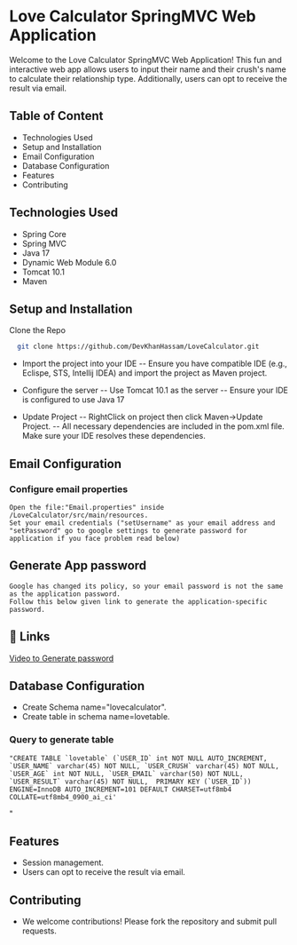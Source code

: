 
# Love Calculator SpringMVC Web Application

Welcome to the Love Calculator SpringMVC Web Application! This fun and interactive web app allows users to input their name and their crush's name to calculate their relationship type. Additionally, users can opt to receive the result via email.


## Table of Content

- Technologies Used
- Setup and Installation
- Email Configuration
- Database Configuration
- Features
- Contributing



## Technologies Used
- Spring Core
- Spring MVC
- Java 17
- Dynamic Web Module 6.0
- Tomcat 10.1
- Maven


## Setup and Installation

Clone the Repo

```bash
  git clone https://github.com/DevKhanHassam/LoveCalculator.git
```

- Import the project into your IDE
    -- Ensure you have compatible IDE (e.g., Eclispe, STS, Intellij   IDEA) and import the project as Maven project.
  

- Configure the server
    -- Use Tomcat 10.1 as the server
    -- Ensure your IDE is configured to use Java 17


- Update Project
    -- RightClick on project then click Maven->Update Project.
    -- All necessary dependencies are included in the pom.xml file.   Make sure your IDE resolves these dependencies.




## Email Configuration

  ### Configure email properties
    Open the file:"Email.properties" inside /LoveCalculator/src/main/resources.
    Set your email credentials ("setUsername" as your email address and "setPassword" go to google settings to generate password for application if you face problem read below)
 
  ## Generate App password
    Google has changed its policy, so your email password is not the same as the application password.
    Follow this below given link to generate the application-specific password.
    





## 🔗 Links

[Video to Generate password](https://www.linkedin.com/)



## Database Configuration
 - Create Schema name="lovecalculator".
 - Create table in schema name=lovetable.
 
 ### Query to generate table
    "CREATE TABLE `lovetable` (`USER_ID` int NOT NULL AUTO_INCREMENT,  `USER_NAME` varchar(45) NOT NULL, `USER_CRUSH` varchar(45) NOT NULL, `USER_AGE` int NOT NULL, `USER_EMAIL` varchar(50) NOT NULL,  `USER_RESULT` varchar(45) NOT NULL,  PRIMARY KEY (`USER_ID`)) ENGINE=InnoDB AUTO_INCREMENT=101 DEFAULT CHARSET=utf8mb4 COLLATE=utf8mb4_0900_ai_ci'
"

## Features
 - Session management.
 - Users can opt to receive the result via email.


## Contributing 
  - We welcome contributions! Please fork the repository and submit pull requests.



